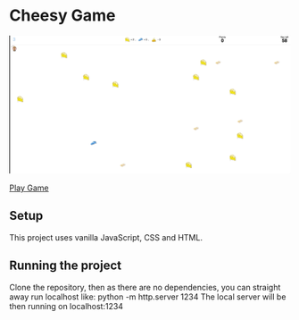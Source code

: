 # Cheesy Game

![](./images/cheesy.gif)

[Play Game](https://hahiii.github.io/cheesy/)

## Setup
This project uses vanilla JavaScript, CSS and HTML.

## Running the project
Clone the repository, then as there are no dependencies, you can straight away run localhost like: python -m http.server 1234 The local server will be then running on localhost:1234